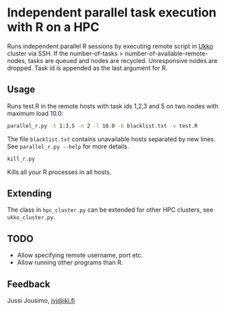 Independent parallel task execution with R on a HPC
===================================================

Runs independent parallel R sessions by executing remote script in
[Ukko](http://www.cs.helsinki.fi/en/compfac/high-performance-cluster-ukko) cluster via SSH.
If the number-of-tasks > number-of-available-remote-nodes, tasks are queued and
nodes are recycled. Unresponsive nodes are dropped. Task id is appended as the last
argument for R.

Usage
-----
Runs test.R in the remote hosts with task ids 1,2,3 and 5 on two nodes with maximum load 10.0:
```bash
parallel_r.py -t 1:3,5 -n 2 -l 10.0 -b blacklist.txt -v test.R
```
The file `blacklist.txt` contains unavailable hosts separated by new lines.
See `parallel_r.py --help` for more details.

```bash
kill_r.py
```
Kills all your R processes in all hosts.

Extending
---------
The class in `hpc_cluster.py` can be extended for other HPC clusters, see
`ukko_cluster.py`.

TODO
----
* Allow specifying remote username, port etc.
* Allow running other programs than R.

Feedback
--------
Jussi Jousimo, jvj@iki.fi
